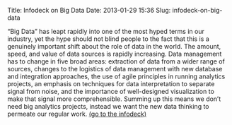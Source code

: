 Title: Infodeck on Big Data
Date: 2013-01-29 15:36
Slug: infodeck-on-big-data

“Big Data” has leapt rapidly into one of the most hyped terms in our
industry, yet the hype should not blind people to the fact that this is
a genuinely important shift about the role of data in the world. The
amount, speed, and value of data sources is rapidly increasing. Data
management has to change in five broad areas: extraction of data from a
wider range of sources, changes to the logistics of data management with
new database and integration approaches, the use of agile principles in
running analytics projects, an emphasis on techniques for data
interpretation to separate signal from noise, and the importance of
well-designed visualization to make that signal more comprehensible.
Summing up this means we don’t need big analytics projects, instead we
want the new data thinking to permeate our regular work. [(go to the
infodeck)](http://martinfowler.com/articles/bigData)

</p>

